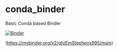 # conda_binder
Basic Conda based Binder

[![Binder](https://mybinder.org/badge_logo.svg)](https://mybinder.org/v2/gh/EmStephens995/shiny_app/main)

(https://mybinder.org/v2/gh/EmStephens995/main)
